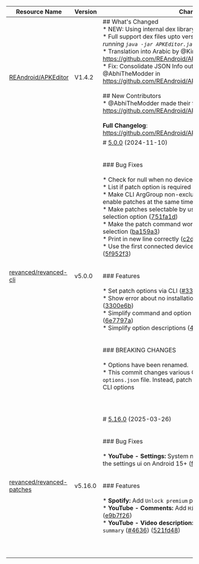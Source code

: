 | Resource Name | Version | Changelog | Published On | Build By|
|---------------|---------|-----------|--------------|---------|
| [REAndroid/APKEditor](https://github.com/REAndroid/APKEditor/releases/tag/V1.4.2) | V1.4.2 | ## What's Changed<br>* NEW: Using internal dex library.<br>* Full support dex files upto version 042 (_for more see help by running `java -jar APKEditor.jar d -h`_ ).<br>* Translation into Arabic by @Kirlif in https://github.com/REAndroid/APKEditor/pull/142<br>* Fix: Consolidate JSON Info output into a single object by @AbhiTheModder in https://github.com/REAndroid/APKEditor/pull/149<br><br>## New Contributors<br>* @AbhiTheModder made their first contribution in https://github.com/REAndroid/APKEditor/pull/149<br><br>**Full Changelog**: https://github.com/REAndroid/APKEditor/compare/V1.4.1...V1.4.2 | 2025-01-21T20:16:10Z | [Docker-py-revanced](https://github.com/nikhilbadyal/docker-py-revanced) |
| [revanced/revanced-cli](https://github.com/ReVanced/revanced-cli/releases/tag/v5.0.0) | v5.0.0 | # [5.0.0](https://github.com/ReVanced/revanced-cli/compare/v4.6.0...v5.0.0) (2024-11-10)<br><br><br>### Bug Fixes<br><br>* Check for null when no device serial was specified ([1da8ae9](https://github.com/ReVanced/revanced-cli/commit/1da8ae9e46000dd3c4eecd793c559e75012cf535))<br>* List if patch option is required ([#346](https://github.com/ReVanced/revanced-cli/issues/346)) ([98ff0c3](https://github.com/ReVanced/revanced-cli/commit/98ff0c34fa71c3b3ecd96157d45a30ee2b8979c6))<br>* Make CLI ArgGroup non-exclusive to be able to disable and enable patches at the same time ([1bb0d13](https://github.com/ReVanced/revanced-cli/commit/1bb0d13726fd5790c59cb6d28df3618c7606710d))<br>* Make patches selectable by using a mutable collection for the selection option ([751fa1d](https://github.com/ReVanced/revanced-cli/commit/751fa1d889f40c51b291116029fd84f2b051f2f0))<br>* Make the patch command work without specifying any selection ([ba159a3](https://github.com/ReVanced/revanced-cli/commit/ba159a35a9a99d18a4c1e04128b08ae336a49b3e))<br>* Print in new line correctly ([c2dc9d7](https://github.com/ReVanced/revanced-cli/commit/c2dc9d76be33c98284741e23c406500483c47753))<br>* Use the first connected device when no ADB device is specified ([5f952f3](https://github.com/ReVanced/revanced-cli/commit/5f952f35f5cb388b6509b2b4d905b8143ebc7996))<br><br><br>### Features<br><br>* Set patch options via CLI ([#336](https://github.com/ReVanced/revanced-cli/issues/336)) ([2300243](https://github.com/ReVanced/revanced-cli/commit/23002434b2d51c2a3b30b33dd0526261432d90ce))<br>* Show error about no installation device found at the beginning ([3300e6b](https://github.com/ReVanced/revanced-cli/commit/3300e6b4333ed1c4e6785cb82eca9016fc6d4a20))<br>* Simplify command and option names and descriptions ([#338](https://github.com/ReVanced/revanced-cli/issues/338)) ([6e7797a](https://github.com/ReVanced/revanced-cli/commit/6e7797a3f0525a8f48af7182157da0d045600ac2))<br>* Simplify option descriptions ([45c998b](https://github.com/ReVanced/revanced-cli/commit/45c998b335b65ac233fece8b804dc7410142691c))<br><br><br>### BREAKING CHANGES<br><br>* Options have been renamed.<br>* This commit changes various CLI options and removes the `options.json` file. Instead, patch options can now be passed via CLI options<br><br><br><br> | 2024-11-10T14:58:04Z | [Docker-py-revanced](https://github.com/nikhilbadyal/docker-py-revanced) |
| [revanced/revanced-patches](https://github.com/ReVanced/revanced-patches/releases/tag/v5.16.0) | v5.16.0 | # [5.16.0](https://github.com/ReVanced/revanced-patches/compare/v5.15.0...v5.16.0) (2025-03-26)<br><br><br>### Bug Fixes<br><br>* **YouTube - Settings:** System navigation bar is located above the settings ui on Android 15+ ([f7497be](https://github.com/ReVanced/revanced-patches/commit/f7497be2c5e4abcde6eb55b84955124a28f55cae))<br><br><br>### Features<br><br>* **Spotify:** Add `Unlock premium` patch ([#4644](https://github.com/ReVanced/revanced-patches/issues/4644)) ([f048c50](https://github.com/ReVanced/revanced-patches/commit/f048c50e56fc1f5a5c607860be4206ef83b528fe))<br>* **YouTube - Comments:** Add `Hide AI Comments summary` ([#4634](https://github.com/ReVanced/revanced-patches/issues/4634)) ([e9b7f26](https://github.com/ReVanced/revanced-patches/commit/e9b7f263f739bd130f6ea79913851a52355977c5))<br>* **YouTube - Video description:** Add `Hide AI-generated video summary` ([#4636](https://github.com/ReVanced/revanced-patches/issues/4636)) ([521fd48](https://github.com/ReVanced/revanced-patches/commit/521fd48602432ab436d8711c19d7130b2b05af12))<br><br><br><br> | 2025-03-26T03:43:31Z | [Docker-py-revanced](https://github.com/nikhilbadyal/docker-py-revanced) |